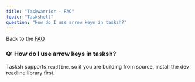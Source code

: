 ```yaml
---
title: "Taskwarrior - FAQ"
topic: "Taskshell"
question: "How do I use arrow keys in tasksh?"
---
```


Back to the [FAQ](/support/faq)

### Q: How do I use arrow keys in tasksh?

Tasksh supports `readline`, so if you are building from source, install the dev readline library first.
